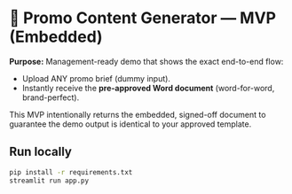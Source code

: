 
# 🎰 Promo Content Generator — MVP (Embedded)

**Purpose:** Management-ready demo that shows the exact end-to-end flow:
- Upload ANY promo brief (dummy input).
- Instantly receive the **pre-approved Word document** (word-for-word, brand-perfect).

This MVP intentionally returns the embedded, signed-off document to guarantee the demo output is identical to your approved template.

## Run locally
```bash
pip install -r requirements.txt
streamlit run app.py
```
